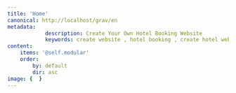 ```yaml
---
title: 'Home'
canonical: http://localhost/grav/en
metadata:
            description: Create Your Own Hotel Booking Website
            keywords: create website , hotel booking , create hotel website
content:
    items: '@self.modular'
    order:
        by: default
        dir: asc
image: {  }
---
```

